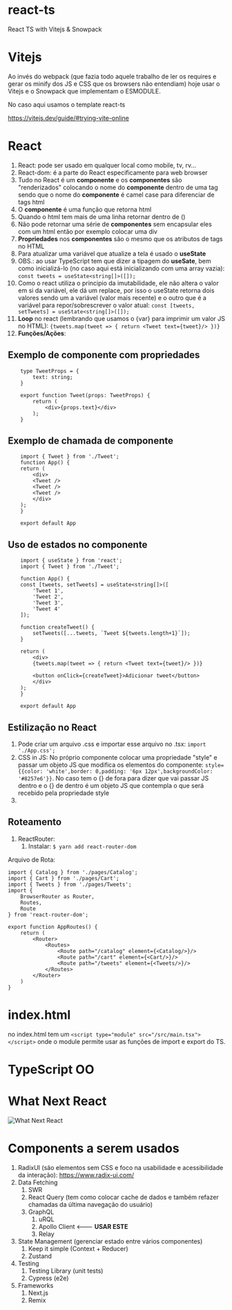 # react-ts
React TS with Vitejs & Snowpack


# Vitejs

Ao invés do webpack (que fazia todo aquele trabalho de ler os requires e gerar os minify dos JS e CSS que os browsers não entendiam) hoje usar o Vitejs e o Snowpack que implementam o ESMODULE.

No caso aqui usamos o template react-ts

https://vitejs.dev/guide/#trying-vite-online

# React

1. React: pode ser usado em qualquer local como mobile, tv, rv...
1. React-dom: é a parte do React especificamente para web browser
1. Tudo no React é um **componente** e os **componentes** são "renderizados" colocando o nome do **componente** dentro de uma tag <ComponetName> sendo que o nome do **componente** é camel case para diferenciar de tags html
1. O **componente** é uma função que retorna html
1. Quando o html tem mais de uma linha retornar dentro de ()
1. Não pode retornar uma série de **componentes** sem encapsular eles com um html então por exemplo colocar uma div
1. **Propriedades** nos **componentes** são o mesmo que os atributos de tags no HTML
1. Para atualizar uma variável que atualize a tela é usado o **useState**
1. OBS.: ao usar TypeScript tem que dizer a tipagem do **useSate**, bem como inicializá-lo (no caso aqui está inicializando com uma array vazia): ``` const tweets = useState<string[]>([]); ```
1. Como o react utiliza o principio da imutabilidade, ele não altera o valor em si da variável, ele dá um replace, por isso o useState retorna dois valores sendo um a variável (valor mais recente) e o outro que é a variável para repor/sobrescrever o valor atual: ``` const [tweets, setTweets] = useState<string[]>([]); ```
1. **Loop** no react (lembrando que usamos o {var} para imprimir um valor JS no HTML): ``` {tweets.map(tweet => { return <Tweet text={tweet}/> })} ```
1. **Funções/Ações**: 

## Exemplo de **componente** com propriedades

```tsx
    type TweetProps = {
        text: string;
    }

    export function Tweet(props: TweetProps) {
        return (
            <div>{props.text}</div>
        );
    }
```

## Exemplo de chamada de **componente**

```tsx
    import { Tweet } from './Tweet';
    function App() {
    return (
        <div>
        <Tweet />
        <Tweet />
        <Tweet />
        </div>
    );
    }

    export default App
```

## Uso de estados no componente

```tsx
    import { useState } from 'react';
    import { Tweet } from './Tweet';

    function App() {
    const [tweets, setTweets] = useState<string[]>([
        'Tweet 1',
        'Tweet 2',
        'Tweet 3',
        'Tweet 4'
    ]);

    function createTweet() {
        setTweets([...tweets, `Tweet ${tweets.length+1}`]);
    }

    return (
        <div>
        {tweets.map(tweet => { return <Tweet text={tweet}/> })}

        <button onClick={createTweet}>Adicionar tweet</button>
        </div>
    );
    }

    export default App
```

## Estilização no React

1. Pode criar um arquivo .css e importar esse arquivo no .tsx: ``` import './App.css'; ```
1. CSS in JS: No próprio componente colocar uma propriedade "style" e passar um objeto JS que modifica os elementos do componente: ``` style={{color: 'white',border: 0,padding: '6px 12px',backgroundColor: '#8257e6'}} ```. No caso tem o {} de fora para dizer que vai passar JS dentro e o {} de dentro é um objeto JS que contempla o que será recebido pela propriedade style
1. 

## Roteamento

1. ReactRouter:
    1. Instalar: ``` $ yarn add react-router-dom ```

Arquivo de Rota:

```tsx
import { Catalog } from './pages/Catalog';
import { Cart } from './pages/Cart';
import { Tweets } from './pages/Tweets';
import {
    BrowserRouter as Router,
    Routes,
    Route
} from 'react-router-dom';

export function AppRoutes() {
    return (
        <Router>
            <Routes>
                <Route path="/catalog" element={<Catalog/>}/>
                <Route path="/cart" element={<Cart/>}/>
                <Route path="/tweets" element={<Tweets/>}/>
            </Routes>
        </Router>
    )
}
```

# index.html

no index.html tem um ``` <script type="module" src="/src/main.tsx"></script> ``` onde o module permite usar as funções de import e export do TS.

# TypeScript OO


# What Next React
![What Next React](./WhatNext-React.png)

# Components a serem usados

1. RadixUI (são elementos sem CSS e foco na usabilidade e acessibilidade da interação): https://www.radix-ui.com/
1. Data Fetching
    1. SWR
    1. React Query (tem como colocar cache de dados e também refazer chamadas da última navegação do usuário)
    1. GraphQL
        1. uRQL
        1. Apollo Client <--- **USAR ESTE**
        1. Relay
1. State Management (gerenciar estado entre vários componentes)
    1. Keep it simple (Context + Reducer)
    1. Zustand
1. Testing
    1. Testing Library (unit tests)
    1. Cypress (e2e)
1. Frameworks
    1. Next.js
    1. Remix